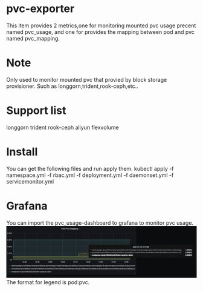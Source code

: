# pvc-exporter
This item provides 2 metrics,one for monitoring mounted pvc usage precent named pvc_usage, and one for provides the mapping between pod and pvc named pvc_mapping.

# Note
Only used to monitor mounted pvc that provied by block storage provisioner. Such as longgorn,trident,rook-ceph,etc..

# Support list
longgorn
trident
rook-ceph
aliyun flexvolume
 
# Install
You can get the following files and run apply them.
kubectl apply -f namespace.yml -f rbac.yml -f deployment.yml -f daemonset.yml -f servicemonitor.yml

# Grafana

You can import the pvc_usage-dashboard to grafana to monitor pvc usage.
![grafana-1](./grafana-1.PNG)
The format for legend is pod:pvc.
